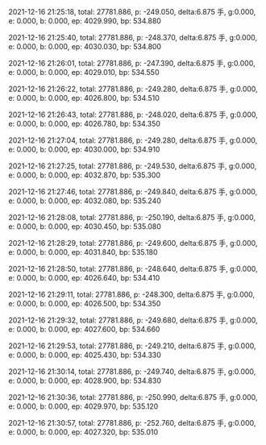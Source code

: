 2021-12-16 21:25:18, total: 27781.886, p: -249.050, delta:6.875 手, g:0.000, e: 0.000, b: 0.000, ep: 4029.990, bp: 534.880

2021-12-16 21:25:40, total: 27781.886, p: -248.370, delta:6.875 手, g:0.000, e: 0.000, b: 0.000, ep: 4030.030, bp: 534.800

2021-12-16 21:26:01, total: 27781.886, p: -247.390, delta:6.875 手, g:0.000, e: 0.000, b: 0.000, ep: 4029.010, bp: 534.550

2021-12-16 21:26:22, total: 27781.886, p: -249.280, delta:6.875 手, g:0.000, e: 0.000, b: 0.000, ep: 4026.800, bp: 534.510

2021-12-16 21:26:43, total: 27781.886, p: -248.020, delta:6.875 手, g:0.000, e: 0.000, b: 0.000, ep: 4026.780, bp: 534.350

2021-12-16 21:27:04, total: 27781.886, p: -249.280, delta:6.875 手, g:0.000, e: 0.000, b: 0.000, ep: 4030.000, bp: 534.910

2021-12-16 21:27:25, total: 27781.886, p: -249.530, delta:6.875 手, g:0.000, e: 0.000, b: 0.000, ep: 4032.870, bp: 535.300

2021-12-16 21:27:46, total: 27781.886, p: -249.840, delta:6.875 手, g:0.000, e: 0.000, b: 0.000, ep: 4032.080, bp: 535.240

2021-12-16 21:28:08, total: 27781.886, p: -250.190, delta:6.875 手, g:0.000, e: 0.000, b: 0.000, ep: 4030.450, bp: 535.080

2021-12-16 21:28:29, total: 27781.886, p: -249.600, delta:6.875 手, g:0.000, e: 0.000, b: 0.000, ep: 4031.840, bp: 535.180

2021-12-16 21:28:50, total: 27781.886, p: -248.640, delta:6.875 手, g:0.000, e: 0.000, b: 0.000, ep: 4026.640, bp: 534.410

2021-12-16 21:29:11, total: 27781.886, p: -248.300, delta:6.875 手, g:0.000, e: 0.000, b: 0.000, ep: 4026.500, bp: 534.350

2021-12-16 21:29:32, total: 27781.886, p: -249.680, delta:6.875 手, g:0.000, e: 0.000, b: 0.000, ep: 4027.600, bp: 534.660

2021-12-16 21:29:53, total: 27781.886, p: -249.210, delta:6.875 手, g:0.000, e: 0.000, b: 0.000, ep: 4025.430, bp: 534.330

2021-12-16 21:30:14, total: 27781.886, p: -249.740, delta:6.875 手, g:0.000, e: 0.000, b: 0.000, ep: 4028.900, bp: 534.830

2021-12-16 21:30:36, total: 27781.886, p: -250.990, delta:6.875 手, g:0.000, e: 0.000, b: 0.000, ep: 4029.970, bp: 535.120

2021-12-16 21:30:57, total: 27781.886, p: -252.760, delta:6.875 手, g:0.000, e: 0.000, b: 0.000, ep: 4027.320, bp: 535.010